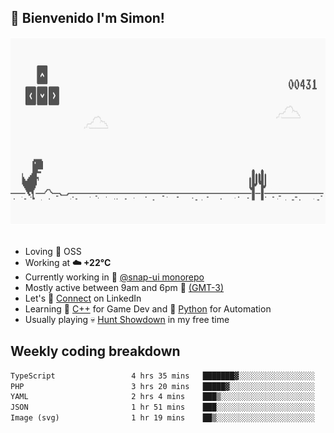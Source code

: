 <h2>👋 <b>Bienvenido I'm Simon!&nbsp;</b></h2>

<section>
  <img src="./static/banner.gif" height=300 width=1000>
</section>

<br>

<ul>
  <li>
     Loving 🤍 OSS
  </li>
  <li>
		<!--START_SECTION:weather-->
		Working at <b>☁️   +22°C</b>
		<!--END_SECTION:weather-->
  </li>
  <li>
    Currently working in 🎨&nbsp;<a href=https://github.com/snapverse/snap-ui target=_blank>@snap-ui monorepo</a>
  </li>
  <li>
    Mostly active between 9am and 6pm 🚩 <a href=https://onlinealarmkur.com/world/es target=_blank>(GMT-3)</a>
  </li>
  <li>
    Let's 🔗&nbsp;<a href=https://www.linkedin.com/in/itssimmons target=_blank>Connect</a> on LinkedIn
  </li>
  <li>
    Learning 👴&nbsp;<a href=https://images3.memedroid.com/images/UPLOADED755/65f2bce6734f6.webp target=_blank>C++</a> for Game Dev and 🐍&nbsp;<a href=https://qph.cf2.quoracdn.net/main-qimg-4472b6229cb75bf66ab531f3ebd4f975-lq target=_blank>Python</a> for Automation
  </li>
  <li>
    Usually playing 💀&nbsp;<a href=https://www.huntshowdown.com target=_blank>Hunt Showdown</a> in my free time
  </li>
</ul>

<h2><b>Weekly coding breakdown </b></h2>

<!--START_SECTION:waka-->

```txt
TypeScript                 4 hrs 35 mins   ███████▓░░░░░░░░░░░░░░░░░   30.48 %
PHP                        3 hrs 20 mins   █████▓░░░░░░░░░░░░░░░░░░░   22.22 %
YAML                       2 hrs 4 mins    ███▒░░░░░░░░░░░░░░░░░░░░░   13.79 %
JSON                       1 hr 51 mins    ███░░░░░░░░░░░░░░░░░░░░░░   12.30 %
Image (svg)                1 hr 19 mins    ██▒░░░░░░░░░░░░░░░░░░░░░░   08.80 %
```

<!--END_SECTION:waka-->
